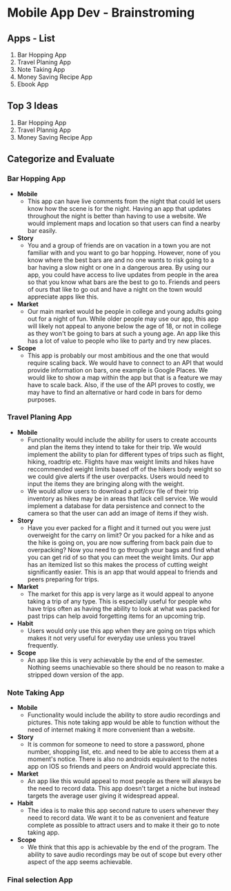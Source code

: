 # Mobile App Dev - Brainstroming

## Apps - List
1. Bar Hopping App
2. Travel Planing App
3. Note Taking App
4. Money Saving Recipe App 
5. Ebook App

## Top 3 Ideas
1. Bar Hopping App 
2. Travel Plannig App
3. Money Saving Recipe App

## Categorize and Evaluate

### Bar Hopping App
- **Mobile**
   - This app can have live comments from the night that could let users know how the scene is for the night. Having an app that updates throughout the night is better than having to use a website. We would implement maps and location so that users can find a nearby bar easily.
- **Story**
    - You and a group of friends are on vacation in a town you are not familiar with and you want to go bar hopping. However, none of you know where the best bars are and no one wants to risk going to a bar having a slow night or one in a dangerous area. By using our app, you could have access to live updates from people in the area so that you know what bars are the best to go to. Friends and peers of ours that like to go out and have a night on the town would appreciate apps like this.
- **Market**
    - Our main market would be people in college and young adults going out for a night of fun. While older people may use our app, this app will likely not appeal to anyone below the age of 18, or not in college as they won't be going to bars at such a young age. An app like this has a lot of value to people who like to party and try new places.
- **Scope**
    - This app is probably our most ambitious and the one that would require scaling back. We would have to connect to an API that would provide information on bars, one example is Google Places. We would like to show a map within the app but that is a feature we may have to scale back. Also, if the use of the API proves to costly, we may have to find an alternative or hard code in bars for demo purposes.

### Travel Planing App
- **Mobile**
    - Functionality would include the ability for users to create accounts and plan the items they intend to take for their trip. We would implement the ability to plan for different types of trips such as flight, hiking, roadtrip etc. Flights have max weight limits and hikes have reccommended weight limits based off of the hikers body weight so we could give alerts if the user overpacks. Users would need to input the items they are bringing along with the weight. 
    - We would allow users to download a pdf/csv file of their trip inventory as hikes may be in areas that lack cell service. We would implement a database for data persistence and connect to the camera so that the user can add an image of items if they wish.
- **Story**
    - Have you ever packed for a flight and it turned out you were just overweight for the carry on limit? Or you packed for a hike and as the hike is going on, you are now suffering from back pain due to overpacking? Now you need to go through your bags and find what you can get rid of so that you can meet the weight limits. Our app has an itemized list so this makes the process of cutting weight significantly easier. This is an app that would appeal to friends and peers preparing for trips.
- **Market**
    - The market for this app is very large as it would appeal to anyone taking a trip of any type. This is especially useful for people who have trips often as having the ability to look at what was packed for past trips can help avoid forgetting items for an upcoming trip.
- **Habit**
    - Users would only use this app when they are going on trips which makes it not very useful for everyday use unless you travel frequently.
- **Scope**
    - An app like this is very achievable by the end of the semester. Nothing seems unachievable so there should be no reason to make a stripped down version of the app.
### Note Taking App
- **Mobile**
  - Functionality would include the ability to store audio recordings and pictures. This note taking app would be able to function without the need of internet making it more convenient than a website.
- **Story**
  - It is common for someone to need to store a password, phone number, shopping list, etc. and need to be able to access them at a moment's notice. There is also no androids equivalent to the notes app on IOS so friends and peers on Android would appreciate this.
- **Market**
    - An app like this would appeal to most people as there will always be the need to record data. This app doesn't target a niche but instead targets the average user giving it widespread appeal.
- **Habit**
    - The idea is to make this app second nature to users whenever they need to record data. We want it to be as convenient and feature complete as possible to attract users and to make it their go to note taking app.
- **Scope**
    - We think that this app is achievable by the end of the program. The ability to save audio recordings may be out of scope but every other aspect of the app seems achievable.

### Final selection App

## 


